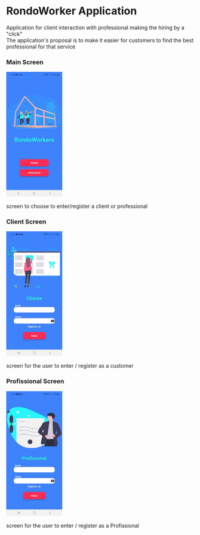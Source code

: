 # RondoWorker Application

<p>Application for client interaction with professional making the hiring by a "click"</br>
The application's proposal is to make it easier for customers to find the best professional for that service</p>

<div>
<h3>Main Screen</h3>
<img src="./src/assets/imagen1.jpg" width='150'/>
<p>screen to choose to enter/register a client or professional</p>

<h3>Client Screen</h3>
<img src="./src/assets/imagen2.jpg" width='150'/>
<p>screen for the user to enter / register as a customer</p>

<h3>Profissional Screen</h3>
<img src="./src/assets/imagen3.jpg" width='150'/>
<p>screen for the user to enter / register as a Profissional</p>
</div>
